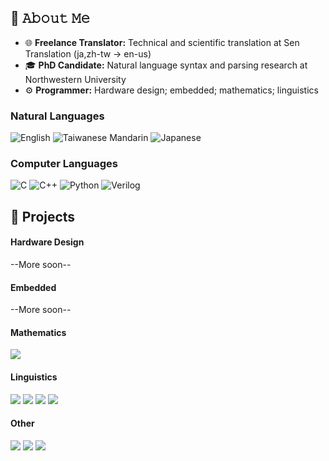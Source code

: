 ## :book: 𝙰𝚋𝚘𝚞𝚝 𝙼𝚎
- 🌐 **Freelance Translator:** Technical and scientific translation at Sen Translation (ja,zh-tw → en-us)
- 🎓 **PhD Candidate:** Natural language syntax and parsing research at Northwestern University
- ⚙️ **Programmer:** Hardware design; embedded; mathematics; linguistics

### Natural Languages
![English](https://img.shields.io/badge/-🇺🇸%20English%20(en--us)-000)
![Taiwanese Mandarin](https://img.shields.io/badge/-🇹🇼%20Taiwanese%20Mandarin%20(zh--tw)-000)
![Japanese](https://img.shields.io/badge/-🇯🇵%20Japanese%20(ja)-000)

### Computer Languages
![C](https://img.shields.io/badge/-C-000?&logo=C)
![C++](https://img.shields.io/badge/-C++-000?&logo=c%2b%2b&logoColor=00599C)
![Python](https://img.shields.io/badge/-Python-000?&logo=Python)
![Verilog](https://img.shields.io/badge/-Verilog-000?logo=verilog)

## 🔨 Projects

#### Hardware Design
--More soon--

#### Embedded
--More soon--

#### Mathematics
[![](https://img.shields.io/badge/-🧮Project%20Euler%20(C)-000)](https://github.com/devinj1121/projecteuler)

#### Linguistics
[![](https://img.shields.io/badge/-👁️%20L--Maze%20Experiment%20Generator-000)](https://github.com/devinj1121/lmaze_automate)
[![](https://img.shields.io/badge/-🤖%20LLM%20Numeracy%20Probe-000)](https://github.com/devinj1121/llm_num_probe)
[![](https://img.shields.io/badge/-∃%20Semantic%20Quantifier%20Learner-000)](https://github.com/devinj1121/semantic-universals)
[![](https://img.shields.io/badge/-⚖️%20Russian%20Court%20Case%20Parser-000)](https://github.com/devinj1121/rospravo)

#### Other
[![](https://img.shields.io/badge/-🖱️%20My%20Website-000)](//)
[![](https://img.shields.io/badge/-👾%20Learn%20OpenGL-000)](https://github.com/devinj1121/learnopengl)
[![](https://img.shields.io/badge/-🏭%20Factorio%20Deletion%20Mod-000)](https://github.com/devinj1121/MultiSelect-Delete)
